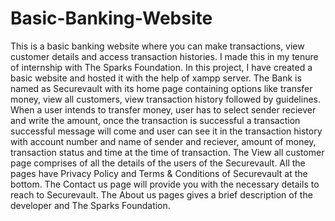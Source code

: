 # Basic-Banking-Website
This is a basic banking website where you can make transactions, view customer details and access transaction histories.
I made this in my tenure of internship with The Sparks Foundation. In this project, I have created a basic website and hosted it with the help of xampp server.
The Bank is named as Securevault with its home page containing options like transfer money, view all customers, view transaction history followed by guidelines.
When a user intends to transfer money, user has to select sender reciever and write the amount, once the transaction is successful a transaction successful message will come and user can see it in the transaction history with account number and name of sender and reciever, amount of money, transaction status and time at the time of transaction.
The View all customer page comprises of all the details of the users of the Securevault.
All the pages have Privacy Policy and Terms & Conditions of Securevault at the bottom.
The Contact us page will provide you with the necessary details to reach to Securevault.
The About us pages gives a brief description of the developer and The Sparks Foundation.
